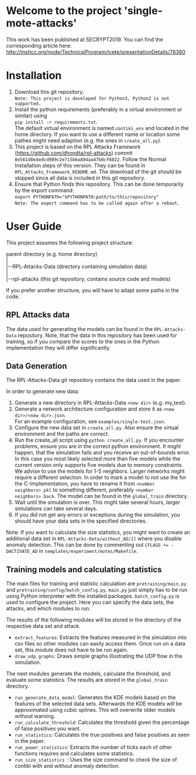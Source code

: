 # Welcome to the project 'single-mote-attacks'
This work has been published at SECRYPT2019. You can find the corresponding article here: http://insticc.org/node/TechnicalProgram/icete/presentationDetails/78360


# Installation

1. Download this git repository.  
        `Note: This project is developed for Python3, Python2 is not supported.`
2. Install the python requirements (preferably in a virtual environment or similar) using  
        `pip install -r requirements.txt`.  
   The default virtual environment is named `contiki_env` and located in the home directory.
   If you want to use a different name or location some pathes might need adaption (e.g. the ones in `create_all.py`).  
3. This project is based on the RPL Attacks Framework (https://github.com/dhondta/rpl-attacks) commit `0e561d0e4edcd989c2e715b6a884aa47b0cf6022`.
    Follow the Normal Installation steps of this version. They can be found in `RPL_Attacks_Framework_README.md`.
    The download of the git should be skipped since all data is included in this git repository.
4. Ensure that Python finds this repository. This can be done temporarily by the export command:  
    `export PYTHONPATH="$PYTHONPATH:path/to/this/repository"`  
    `Note: The export command has to be called again after a reboot.`
    
# User Guide

This project assumes the following project structure:

parent directory (e.g. home directory)  
|  
|--RPL-Attacks-Data (directory containing simulation data)  
|  
|--rpl-attacks (this git repository, contains source code and models)  

If you prefer another structure, you will have to adapt some paths in the code.

## RPL Attacks data

The data used for generating the models can be found in the `RPL-Attacks-Data` repository.
Note, that the data in this repository has been used for training, so if you compare the scores to the ones in the
Python implementation they will differ significantly.

## Data Generation

The RPL-Attacks-Data git repository contains the data used in the paper.

In order to generate new data:
1. Generate a new directory in RPL-Attacks-Data `<new dir>` (e.g. my_test).
2. Generate a network architecture configuration and store it as `<new dir>/<new dir>.json`.  
    For an example configuration, see `examples/single-test.json`.
3. Configure the new data set in `create_all.py`. Also ensure the virtual environment and the paths are correct.
4. Run the create_all script using `python create_all.py`.
If you encounter problems, ensure you are in the correct python environment.
It might happen, that the simulation fails and you receive an out-of-bounds error.
In this case you most likely selected more than five models while the current version only supports five models due to memory constraints.
We advise to use the models for 1-5 neighbors. Larger networks might require a different selection.
In order to mark a model to not use the for the C-Implementation, you have to rename it from `<number neighbors>.pkl` to something
different, preferably `<number neighbors>.back`. The model can be found in the `global_train` directory.
5. Wait until the simulation is over. This might take several hours, larger simulations can take several days.
6. If you did not get any errors or exceptions during the simulation, you should have your data sets in the specified directories.

Note: If you want to calculate the size statistics, you might want to create an additional data set in 
`RPL-Attacks-Data/without_AD/1l` where you disable anomaly detection. This can be done by commenting out
`CFLAGS += -DACTIVATE_AD` in `templates/experiment/motes/Makefile`.

## Training models and calculating statistics

The main files for training and statistic calculation are `pretraining/main.py` and `pretraining/config/batch_config.py`.
`main.py` just simply has to be run using Python interpreter with the installed packages.
`batch_config.py` is used to configure the project. Here you can specify the data sets, the attacks, and which modules to run.

The results of the following modules will be stored in the directory of the respective data set and attack.

- `extract_features`: Extracts the features measured in the simulation into csv files so other modules can easily access them.
    Once run on a data set, this module does not have to be run again.
- `draw_udp_graphs`: Draws simple graphs illustrating the UDP flow in the simulation.

The next modules generate the models, calculate the threshold, and evaluate some statistics.
The results are stored in the `global_train` directory.

- `run_generate_data_model`: Generates the KDE models based on the features of the selected data sets.
    Afterwards the KDE models will be approximated using cubic splines. This will overwrite older models without warning.
- `run_calculate_threshold`: Calculates the threshold given the percentage of false positives you want.
- `run_statistics`: Calculates the true positives and false positives as seen in the paper.
- `run_power_statistics`: Extracts the number of ticks each of other functions requires and calculates some statistics.
- `run_size_statistics `: Uses the size command to check the size of contiki with and without anomaly detection.
